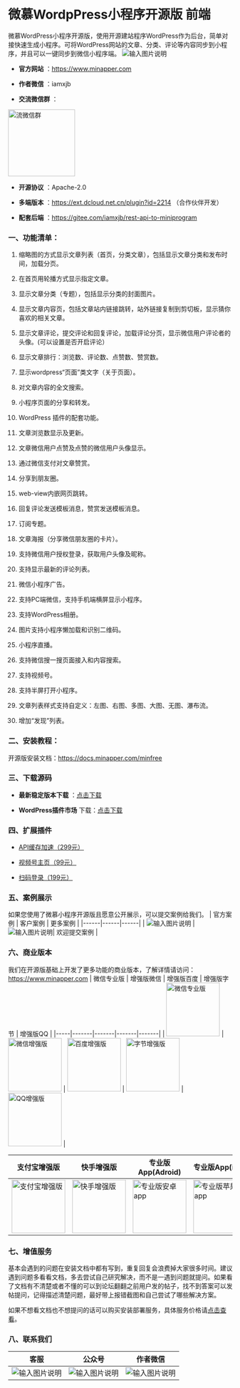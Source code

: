 # 微慕WordpPress小程序开源版 前端
 
微慕WordPress小程序开源版，使用开源建站程序WordPress作为后台，简单对接快速生成小程序。可将WordPress网站的文章、分类、评论等内容同步到小程序，并且可以一键同步到微信小程序端。
 ![输入图片说明](https://5xo2e5q2j9.k.topthink.com/lfs/cd9a8ff15f857cbfc85a2999d7dad7745ff2d6b9e327a86cba0fc46462cb1ca9)

-  **官方网站** ：https://www.minapper.com

-  **作者微信** ：iamxjb

-  **交流微信群** ：
<img src="https://www.watch-life.net/images/weixinshengtaiquan2.png" alt="流微信群" width="150px" height="150px">

-  **开源协议** ：Apache-2.0

-  **多端版本** ：https://ext.dcloud.net.cn/plugin?id=2214 （合作伙伴开发）

-  **配套后端** ：https://gitee.com/iamxjb/rest-api-to-miniprogram


### 一、功能清单：

1. 缩略图的方式显示文章列表（首页，分类文章），包括显示文章分类和发布时间，加载分页。

2. 在首页用轮播方式显示指定文章。

3. 显示文章分类（专题），包括显示分类的封面图片。

4. 显示文章内容页，包括文章站内链接跳转，站外链接复制到剪切板，显示猜你喜欢的相关文章。

5. 显示文章评论，提交评论和回复评论，加载评论分页，显示微信用户评论者的头像。(可以设置是否开启评论）

6. 显示文章排行：浏览数、评论数、点赞数、赞赏数。

7. 显示wordpress“页面”类文字（关于页面）。

8. 对文章内容的全文搜索。

9. 小程序页面的分享和转发。

10. WordPress 插件的配套功能。

11. 文章浏览数显示及更新。

12. 文章微信用户点赞及点赞的微信用户头像显示。

13. 通过微信支付对文章赞赏。

14. 分享到朋友圈。

15. web-view内嵌网页跳转。

16. 回复评论发送模板消息，赞赏发送模板消息。

17. 订阅专题。

18. 文章海报（分享微信朋友圈的卡片）。

19. 支持微信用户授权登录，获取用户头像及昵称。

20. 支持显示最新的评论列表。

21. 微信小程序广告。

22. 支持PC端微信，支持手机端横屏显示小程序。

23. 支持WordPress相册。

24. 图片支持小程序懒加载和识别二维码。

25. 小程序直播。

26. 支持微信搜一搜页面接入和内容搜索。

27. 支持视频号。

28. 支持半屏打开小程序。

29. 文章列表样式支持自定义：左图、右图、多图、大图、无图、瀑布流。

30. 增加“发现”列表。

### 二、安装教程：
开源版安装文档：https://docs.minapper.com/minfree

### 三、下载源码
-   **最新稳定版本下载** ：[点击下载](https://gitee.com/iamxjb/winxin-app-watch-life.net/releases)


-   **WordPress插件市场** 下载：[点击下载](https://wordpress.org/plugins/rest-api-to-miniprogram)


### 四、扩展插件
-  [API缓存加速（299元）]( https://shops.minapper.com/2036.html)


-  [视频号主页（99元）](https://shops.minapper.com/2192.html)


-  [扫码登录（199元）](https://shops.minapper.com/2167.html)

### 五、案例展示
如果您使用了微慕小程序开源版且愿意公开展示，可以提交案例给我们。
| 官方案例 | 客户案例 | 更多案例 |
|------|------|------|
|   ![输入图片说明](https://gitee.com/iamxjb/rest-api-to-miniprogram/raw/master/imagesminfree.jpg) | ![输入图片说明](https://gitee.com/iamxjb/rest-api-to-miniprogram/raw/master/imagesminqiye.jpg)|  欢迎提交案例 |

### 六、商业版本
我们在开源版基础上开发了更多功能的商业版本，了解详情请访问：https://www.minapper.com
| 微信专业版 | 增强版微信 | 增强版百度 | 增强版字节 | 增强版QQ | 
|-----|-------|-------|-------|-------|
|  <img src="https://www.watch-life.net/images/minapper.jpg" alt="微信专业版" width="120px" height="120px">  |    <img src="https://www.watch-life.net/images/minapper-plus-wx.jpg" alt="微信增强版" width="120px" height="120px">    | <img src="https://www.watch-life.net/images/minapper-plus-baidu.jpg" alt="百度增强版" width="120px" height="120px">    | <img src="https://www.watch-life.net/images/minapper-plus-toutiao.jpg" alt="字节增强版" width="120px" height="120px">      | <img src="https://www.watch-life.net/images/minapper-plus-qq.jpg" alt="QQ增强版" width="120px" height="120px"> | 


| 支付宝增强版 |  快手增强版 |专业版App(Adroid) | 专业版App(iOS) |增强版APP |
|-----|-------|-------|-------|-------|
| <img src="https://www.watch-life.net/images/minapper-plus-alipay.jpg" alt="支付宝增强版" width="120px" height="120px">    | <img src="https://www.watch-life.net/images/minapper-plus-kuaishou.jpg" alt="快手增强版" width="120px" height="120px">      |  <img src="https://www.minapper.com/data/attachment/forum/202403/01/minapperproandroid.png" alt="专业版安卓app" width="120px" height="120px"> | <img src="https://www.minapper.com/data/attachment/forum/202403/01/minapperproios.png" alt="专业版苹果app" width="120px" height="120px"> |  <img src="https://www.minapper.com/template/domi_mi/static/assets/images/app.png" alt="增强版app" width="120px" height="120px">|

### 七、增值服务
 
基本会遇到的问题在安装文档中都有写到，重复回复会浪费掉大家很多时间。建议遇到问题多看看文档，多去尝试自己研究解决，而不是一遇到问题就提问。如果看了文档有不清楚或者不懂的可以到论坛翻翻之前用户发的帖子，找不到答案可以发帖提问，记得描述清楚问题，最好带上报错截图和自己尝试了哪些解决方案。

如果不想看文档也不想提问的话可以购买安装部署服务，具体服务价格请[点击查看](https://www.minapper.com/fuwu)。

 
### 八、联系我们
| 客服 | 公众号 | 作者微信 |
|----|-----|-----|
|  ![输入图片说明](https://gitee.com/iamxjb/rest-api-to-miniprogram/raw/master/imagesqiye.jpg)|   ![输入图片说明](https://gitee.com/iamxjb/rest-api-to-miniprogram/raw/master/imagesmp.jpg) |![输入图片说明](https://www.watch-life.net/images/iamxjbweixin.jpg)|
